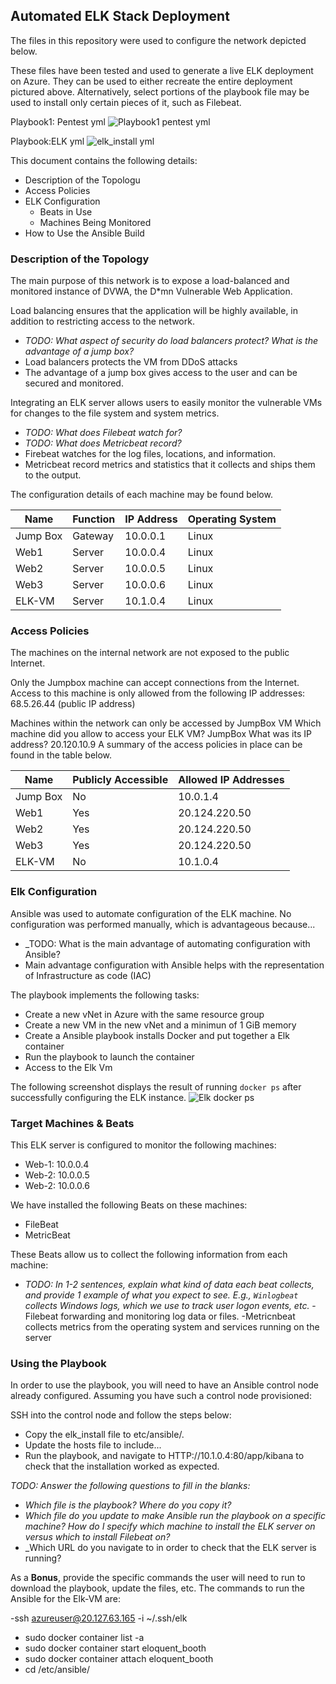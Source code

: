## Automated ELK Stack Deployment

The files in this repository were used to configure the network depicted below.


These files have been tested and used to generate a live ELK deployment on Azure. They can be used to either recreate the entire deployment pictured above. Alternatively, select portions of the playbook file may be used to install only certain pieces of it, such as Filebeat.

Playbook1: Pentest yml
![Playbook1 pentest yml](https://user-images.githubusercontent.com/88813019/147843551-9020ef9f-0de3-49f4-9680-34187878a8c7.JPG)

Playbook:ELK yml
![elk_install yml](https://user-images.githubusercontent.com/88813019/148014586-1fb93f1b-0e82-4ab8-8130-647d073e19a7.JPG)

This document contains the following details:
- Description of the Topologu
- Access Policies
- ELK Configuration
  - Beats in Use
  - Machines Being Monitored
- How to Use the Ansible Build


### Description of the Topology

The main purpose of this network is to expose a load-balanced and monitored instance of DVWA, the D*mn Vulnerable Web Application.

Load balancing ensures that the application will be highly available, in addition to restricting access to the network.
- _TODO: What aspect of security do load balancers protect? What is the advantage of a jump box?_
- Load balancers protects the VM from DDoS attacks
- The advantage of a jump box gives access to the user and can be secured and monitored.

Integrating an ELK server allows users to easily monitor the vulnerable VMs for changes to the file system and system metrics.
- _TODO: What does Filebeat watch for?_
- _TODO: What does Metricbeat record?_
- Firebeat watches for the log files, locations, and information.
- Metricbeat record metrics and statistics that it collects and ships them to the output.

The configuration details of each machine may be found below.

| Name     | Function | IP Address | Operating System |
|----------|----------|------------|------------------|
| Jump Box | Gateway  | 10.0.0.1   | Linux            |
| Web1     | Server   | 10.0.0.4   | Linux            |
| Web2     | Server   | 10.0.0.5   | Linux            |
| Web3     | Server   | 10.0.0.6   | Linux            |
| ELK-VM   | Server   | 10.1.0.4   | Linux
### Access Policies

The machines on the internal network are not exposed to the public Internet. 

Only the Jumpbox machine can accept connections from the Internet. Access to this machine is only allowed from the following IP addresses:
68.5.26.44 (public IP address)

Machines within the network can only be accessed by JumpBox VM
Which machine did you allow to access your ELK VM? JumpBox
What was its IP address?
 20.120.10.9
A summary of the access policies in place can be found in the table below.

| Name     | Publicly Accessible | Allowed IP Addresses                 |
|----------|---------------------|----------------------                |
| Jump Box | No                  | 10.0.1.4                             |
| Web1     | Yes                 | 20.124.220.50                        |
| Web2     | Yes                 | 20.124.220.50                        |
| Web3     | Yes                 | 20.124.220.50                        |
| ELK-VM   | No                  | 10.1.0.4                             |
### Elk Configuration

Ansible was used to automate configuration of the ELK machine. No configuration was performed manually, which is advantageous because...
- _TODO: What is the main advantage of automating configuration with Ansible?
- Main advantage configuration with Ansible helps with the representation of Infrastructure as code (IAC)

The playbook implements the following tasks:
- Create a new vNet in Azure with the same resource group
- Create a new VM in the new vNet and a minimun of 1 GiB memory
- Create a Ansible playbook installs Docker and put together a Elk container
- Run the playbook to launch the container
- Access to the Elk Vm

The following screenshot displays the result of running `docker ps` after successfully configuring the ELK instance.
![Elk docker ps](https://user-images.githubusercontent.com/88813019/148014371-0f4fc41f-fc4d-48c8-be57-4e2d1aae9235.JPG)


### Target Machines & Beats
This ELK server is configured to monitor the following machines:
- Web-1: 10.0.0.4
- Web-2: 10.0.0.5
- Web-2: 10.0.0.6

We have installed the following Beats on these machines:
- FileBeat
- MetricBeat

These Beats allow us to collect the following information from each machine:
- _TODO: In 1-2 sentences, explain what kind of data each beat collects, and provide 1 example of what you expect to see. E.g., `Winlogbeat` collects Windows logs, which we use to track user logon events, etc._
-Filebeat forwarding and monitoring log data or files.
-Metricnbeat collects metrics from the operating system and services running on the server
### Using the Playbook
In order to use the playbook, you will need to have an Ansible control node already configured. Assuming you have such a control node provisioned: 

SSH into the control node and follow the steps below:
- Copy the elk_install file to etc/ansible/.
- Update the hosts file to include...
- Run the playbook, and navigate to HTTP://10.1.0.4:80/app/kibana to check that the installation worked as expected.

_TODO: Answer the following questions to fill in the blanks:_
- _Which file is the playbook? Where do you copy it?_
- _Which file do you update to make Ansible run the playbook on a specific machine? How do I specify which machine to install the ELK server on versus which to install Filebeat on?_
- _Which URL do you navigate to in order to check that the ELK server is running?

As a **Bonus**, provide the specific commands the user will need to run to download the playbook, update the files, etc.
The commands to run the Ansible for the Elk-VM are:

 -ssh azureuser@20.127.63.165 -i ~/.ssh/elk
- sudo docker container list -a
- sudo docker container start eloquent_booth
- sudo docker container attach eloquent_booth
- cd /etc/ansible/
